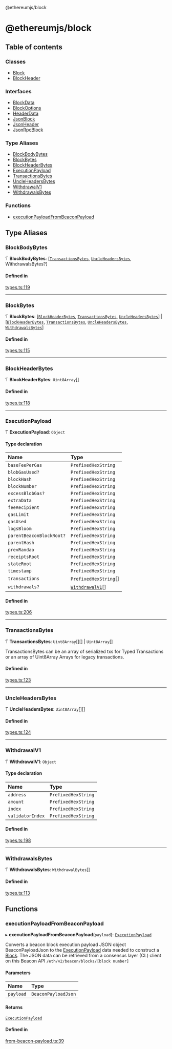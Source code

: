 @ethereumjs/block

# @ethereumjs/block

## Table of contents

### Classes

- [Block](classes/Block.md)
- [BlockHeader](classes/BlockHeader.md)

### Interfaces

- [BlockData](interfaces/BlockData.md)
- [BlockOptions](interfaces/BlockOptions.md)
- [HeaderData](interfaces/HeaderData.md)
- [JsonBlock](interfaces/JsonBlock.md)
- [JsonHeader](interfaces/JsonHeader.md)
- [JsonRpcBlock](interfaces/JsonRpcBlock.md)

### Type Aliases

- [BlockBodyBytes](README.md#blockbodybytes)
- [BlockBytes](README.md#blockbytes)
- [BlockHeaderBytes](README.md#blockheaderbytes)
- [ExecutionPayload](README.md#executionpayload)
- [TransactionsBytes](README.md#transactionsbytes)
- [UncleHeadersBytes](README.md#uncleheadersbytes)
- [WithdrawalV1](README.md#withdrawalv1)
- [WithdrawalsBytes](README.md#withdrawalsbytes)

### Functions

- [executionPayloadFromBeaconPayload](README.md#executionpayloadfrombeaconpayload)

## Type Aliases

### BlockBodyBytes

Ƭ **BlockBodyBytes**: [[`TransactionsBytes`](README.md#transactionsbytes), [`UncleHeadersBytes`](README.md#uncleheadersbytes), WithdrawalsBytes?]

#### Defined in

[types.ts:119](https://github.com/ethereumjs/ethereumjs-monorepo/blob/master/packages/block/src/types.ts#L119)

___

### BlockBytes

Ƭ **BlockBytes**: [[`BlockHeaderBytes`](README.md#blockheaderbytes), [`TransactionsBytes`](README.md#transactionsbytes), [`UncleHeadersBytes`](README.md#uncleheadersbytes)] \| [[`BlockHeaderBytes`](README.md#blockheaderbytes), [`TransactionsBytes`](README.md#transactionsbytes), [`UncleHeadersBytes`](README.md#uncleheadersbytes), [`WithdrawalsBytes`](README.md#withdrawalsbytes)]

#### Defined in

[types.ts:115](https://github.com/ethereumjs/ethereumjs-monorepo/blob/master/packages/block/src/types.ts#L115)

___

### BlockHeaderBytes

Ƭ **BlockHeaderBytes**: `Uint8Array`[]

#### Defined in

[types.ts:118](https://github.com/ethereumjs/ethereumjs-monorepo/blob/master/packages/block/src/types.ts#L118)

___

### ExecutionPayload

Ƭ **ExecutionPayload**: `Object`

#### Type declaration

| Name | Type |
| :------ | :------ |
| `baseFeePerGas` | `PrefixedHexString` |
| `blobGasUsed?` | `PrefixedHexString` |
| `blockHash` | `PrefixedHexString` |
| `blockNumber` | `PrefixedHexString` |
| `excessBlobGas?` | `PrefixedHexString` |
| `extraData` | `PrefixedHexString` |
| `feeRecipient` | `PrefixedHexString` |
| `gasLimit` | `PrefixedHexString` |
| `gasUsed` | `PrefixedHexString` |
| `logsBloom` | `PrefixedHexString` |
| `parentBeaconBlockRoot?` | `PrefixedHexString` |
| `parentHash` | `PrefixedHexString` |
| `prevRandao` | `PrefixedHexString` |
| `receiptsRoot` | `PrefixedHexString` |
| `stateRoot` | `PrefixedHexString` |
| `timestamp` | `PrefixedHexString` |
| `transactions` | `PrefixedHexString`[] |
| `withdrawals?` | [`WithdrawalV1`](README.md#withdrawalv1)[] |

#### Defined in

[types.ts:206](https://github.com/ethereumjs/ethereumjs-monorepo/blob/master/packages/block/src/types.ts#L206)

___

### TransactionsBytes

Ƭ **TransactionsBytes**: `Uint8Array`[][] \| `Uint8Array`[]

TransactionsBytes can be an array of serialized txs for Typed Transactions or an array of Uint8Array Arrays for legacy transactions.

#### Defined in

[types.ts:123](https://github.com/ethereumjs/ethereumjs-monorepo/blob/master/packages/block/src/types.ts#L123)

___

### UncleHeadersBytes

Ƭ **UncleHeadersBytes**: `Uint8Array`[][]

#### Defined in

[types.ts:124](https://github.com/ethereumjs/ethereumjs-monorepo/blob/master/packages/block/src/types.ts#L124)

___

### WithdrawalV1

Ƭ **WithdrawalV1**: `Object`

#### Type declaration

| Name | Type |
| :------ | :------ |
| `address` | `PrefixedHexString` |
| `amount` | `PrefixedHexString` |
| `index` | `PrefixedHexString` |
| `validatorIndex` | `PrefixedHexString` |

#### Defined in

[types.ts:198](https://github.com/ethereumjs/ethereumjs-monorepo/blob/master/packages/block/src/types.ts#L198)

___

### WithdrawalsBytes

Ƭ **WithdrawalsBytes**: `WithdrawalBytes`[]

#### Defined in

[types.ts:113](https://github.com/ethereumjs/ethereumjs-monorepo/blob/master/packages/block/src/types.ts#L113)

## Functions

### executionPayloadFromBeaconPayload

▸ **executionPayloadFromBeaconPayload**(`payload`): [`ExecutionPayload`](README.md#executionpayload)

Converts a beacon block execution payload JSON object BeaconPayloadJson to the [ExecutionPayload](README.md#executionpayload) data needed to construct a [Block](classes/Block.md).
The JSON data can be retrieved from a consensus layer (CL) client on this Beacon API `/eth/v2/beacon/blocks/[block number]`

#### Parameters

| Name | Type |
| :------ | :------ |
| `payload` | `BeaconPayloadJson` |

#### Returns

[`ExecutionPayload`](README.md#executionpayload)

#### Defined in

[from-beacon-payload.ts:39](https://github.com/ethereumjs/ethereumjs-monorepo/blob/master/packages/block/src/from-beacon-payload.ts#L39)
